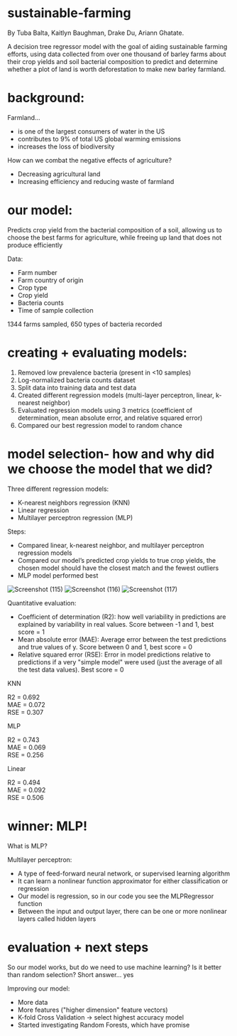 # sustainable-farming
By Tuba Balta, Kaitlyn Baughman, Drake Du, Ariann Ghatate.

 A decision tree regressor model with the goal of aiding sustainable farming efforts, using data collected from over one thousand of barley farms about their crop yields and soil bacterial composition to predict and determine whether a plot of land is worth deforestation to make new barley farmland.

# background:

Farmland...
  - is one of the largest consumers of water in the US
  - contributes to 9% of total US global warming emissions
  - increases the loss of biodiversity
 
How can we combat the negative effects of agriculture?

  - Decreasing agricultural land
  - Increasing efficiency and reducing waste of farmland

# our model:

Predicts crop yield from the bacterial composition of a soil, allowing us to choose the best farms for agriculture, while freeing up land that does not produce efficiently

Data:

  - Farm number
  - Farm country of origin
  - Crop type
  - Crop yield
  - Bacteria counts
  - Time of sample collection

1344 farms sampled, 650 types of bacteria recorded

# creating + evaluating models:
1. Removed low prevalence bacteria (present in <10 samples)
2. Log-normalized bacteria counts dataset
3. Split data into training data and test data
4. Created different regression models (multi-layer perceptron, linear, k-nearest neighbor)
5. Evaluated regression models using 3 metrics (coefficient of determination, mean absolute error, and relative squared error)
6. Compared our best regression model to random chance

# model selection- how and why did we choose the model that we did?

Three different regression models:
  - K-nearest neighbors regression (KNN)
  - Linear regression
  - Multilayer perceptron regression (MLP)

Steps:
  - Compared linear, k-nearest neighbor, and multilayer perceptron regression models
  - Compared our model’s predicted crop yields to true crop yields, the chosen model should have the closest match and the fewest outliers
  - MLP model performed best


![Screenshot (115)](https://user-images.githubusercontent.com/86988972/139317335-919c397d-5da6-4f1e-b951-8c01d7587b6f.png)
![Screenshot (116)](https://user-images.githubusercontent.com/86988972/139317389-466fe3a1-a6cb-4e9a-b12a-5a7c489fa5a7.png)
![Screenshot (117)](https://user-images.githubusercontent.com/86988972/139317412-6415e41d-a803-484f-a54f-9b16f82af619.png)

Quantitative evaluation:

- Coefficient of determination (R2): how well variability in predictions are explained by variability in real values. Score between -1 and 1, best score = 1
- Mean absolute error (MAE): Average error between the test predictions and true values of y. Score between 0 and 1, best score = 0
- Relative squared error (RSE): Error in model predictions relative to predictions if a very "simple model" were used (just the average of all the test data values). Best score = 0

KNN 

R2 = 0.692        
MAE = 0.072        
RSE = 0.307

MLP 

R2 = 0.743     
MAE = 0.069     
RSE = 0.256   

Linear 

R2 = 0.494        
MAE = 0.092       
RSE = 0.506

# winner: MLP!

What is MLP?

Multilayer perceptron:
- A type of feed-forward neural network, or supervised learning algorithm
- It can learn a nonlinear function approximator for either classification or regression 
- Our model is regression, so in our code you see the MLPRegressor function
- Between the input and output layer, there can be one or more nonlinear layers called hidden layers

# evaluation + next steps
So our model works, but do we need to use machine learning? Is it better than random selection? Short answer... yes

Improving our model:

- More data 
- More features ("higher dimension" feature vectors)
- K-fold Cross Validation → select highest accuracy model
- Started investigating Random Forests, which have promise
